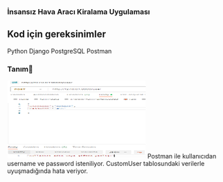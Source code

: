 ### İnsansız Hava Aracı Kiralama Uygulaması 

## Kod için gereksinimler
Python
Django
PostgreSQL
Postman
### Tanım📌
<img src="https://github.com/mehmetuner/BaykarProje/blob/main/fotograflar/Ekran%20g%C3%B6r%C3%BCnt%C3%BCs%C3%BC%202024-01-25%20205930.png" alt="alt text" width="320" height="180">
Postman ile kullanıcıdan username ve password isteniliyor. CustomUser tablosundaki verilerle uyuşmadığında hata veriyor.
